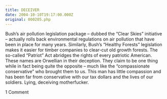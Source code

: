 ```yaml
---
title: DECEIVER
date: 2004-10-10T19:17:00.000Z
original: 000205.php
---
```


Bush’s air pollution legislation package – dubbed the “Clear Skies” initiative – actually rolls back environmental regulations on air pollution that have been in place for many years. Similarly, Bush’s “Healthy Forests” legislation makes it easier for timber companies to clear-cut old growth forests. The so-called “Patriot” Act abridges the rights of every patriotic American. These names are Orwellian in their deception. They claim to be one thing while in fact being quite the opposite – much like the “compassionate conservative” who brought them to us. This man has little compassion and has been far from conservative with our tax dollars and the lives of our soldiers. Lying, deceiving motherfucker.

<span class="commentheader">1 Comment</span>

<!--


<div class="commentdivider">
<span class="commentauthorbox">Posted by <a href="mailto&#58;Lauren&#64;Balthrop&#46;com">bama</a></span>
<span class="commentdatebox">Monday, October 11, 2004</span>
<span class="commenttimebox"> 5:48 PM</span>
</div>
<div class="commentbody">hear, hear</div> -->

